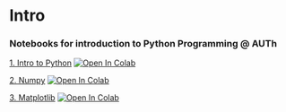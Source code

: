 # Intro
### Notebooks for introduction to Python Programming @ AUTh

[1. Intro to Python](https://github.com/sfragkoul/Intro/blob/main/1_Intro_to_Python_PUBLIC.ipynb)    [![Open In Colab](https://colab.research.google.com/assets/colab-badge.svg)](https://colab.research.google.com/drive/1ci4Lst75B6tLc01B4ddcsbwXSUTrAYVs?usp=sharing)

[2. Numpy](https://github.com/sfragkoul/Intro/blob/main/2_Numpy_PUBLIC.ipynb) [![Open In Colab](https://colab.research.google.com/assets/colab-badge.svg)](https://colab.research.google.com/drive/1ch0Tww2Nki51zeF6Y17Tl6kD8Hf9wNm2?usp=sharing)

[3. Matplotlib](https://github.com/sfragkoul/Intro/blob/main/3_Matplotlib_PUBLIC.ipynb) [![Open In Colab](https://colab.research.google.com/assets/colab-badge.svg)](https://colab.research.google.com/drive/1HBIK8wsCz6-C1plg-UMRawDG_ahLiG0w?usp=sharing)

